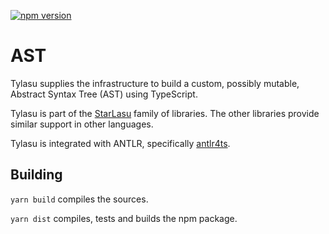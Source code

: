 [![npm version](https://badge.fury.io/js/%40strumenta%2Fast.svg)](https://badge.fury.io/js/%40strumenta%2Fast)

# AST

Tylasu supplies the infrastructure to build a custom, possibly mutable, Abstract Syntax Tree (AST) using TypeScript.

Tylasu is part of the [StarLasu](https://github.com/Strumenta/StarLasu) family of libraries. The other libraries provide
similar support in other languages.

Tylasu is integrated with ANTLR, specifically [antlr4ts](https://github.com/tunnelvisionlabs/antlr4ts).

## Building

`yarn build` compiles the sources.

`yarn dist` compiles, tests and builds the npm package.
